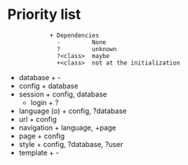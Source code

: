 Priority list
=============
				+ Dependencies
				  -			None
				  ?			unknown
				  ?<class>	maybe
				  +<class>	not at the initialization

- database		+ -
- config		+ database
- session		+ config, database
  - login		+ ?
- language (o)	+ config, ?database
- url			+ config
- navigation	+ language, +page
- page			+ config
- style			+ config, ?database, ?user
- template		+ -
